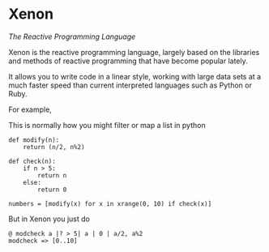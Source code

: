 # Xenon

*The Reactive Programming Language*

Xenon is the reactive programming language, largely based on the libraries and methods of reactive programming
that have become popular lately.

It allows you to write code in a linear style, working with large data sets at a much faster speed than
current interpreted languages such as Python or Ruby.

For example,

This is normally how you might filter or map a list in python

```
def modify(n):
    return (n/2, n%2)
    
def check(n):
    if n > 5:
        return n
    else:
        return 0
        
numbers = [modify(x) for x in xrange(0, 10) if check(x)]
```
But in Xenon you just do

```
@ modcheck a |? > 5| a | 0 | a/2, a%2
modcheck => [0..10]
```